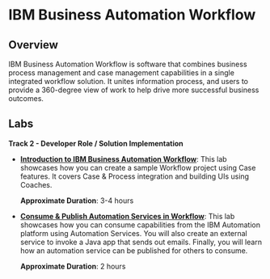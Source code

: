 # IBM Business Automation Workflow

## Overview

IBM Business Automation Workflow is software that combines business process management and case management  capabilities in a single integrated workflow solution. It unites information process, and users to provide a 360-degree view of work to help drive more successful business outcomes.

## Labs

**Track 2 - Developer Role / Solution Implementation**

- **<a href='Lab%20Guide%20-%20Introduction%20to%20IBM%20Business%20Automation%20Workflow.pdf' target = '_blank'>Introduction to IBM Business Automation Workflow</a>**: This lab showcases how you can create a sample Workflow project using Case features. It covers Case & Process integration and building UIs using Coaches.

  **Approximate Duration**: 3-4 hours

- **<a href='Lab%20Guide%20-%20Consume%20%26%20Publish%20Automation%20Services%20in%20Workflow.pdf' target = '_blank'>Consume & Publish Automation Services in Workflow</a>**: This lab showcases how you can consume capabilities from the IBM Automation platform using Automation Services. You will also create an external service to invoke a Java app that sends out emails. Finally, you will learn how an automation service can be published for others to consume.

  **Approximate Duration**: 2 hours

